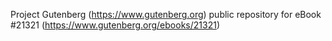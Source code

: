 Project Gutenberg (https://www.gutenberg.org) public repository for eBook #21321 (https://www.gutenberg.org/ebooks/21321)
